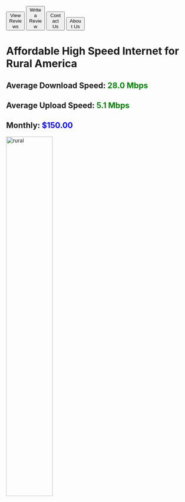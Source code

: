 <!--Ryan Raettig-->
<!DOCTYPE html>
<html lang="en-us">
<head>
<meta charset="UTF-8" name="viewport" content="width=device-width, initial-scale=1">
<style>
.topButton {
width: 10%;
margin:0 auto;
}
.sideButton {
width: 25%;
}

</style>
</head>
<body>
<div>
<button class="topButton" type="button" onclick="document.location = 'viewreviews.html'">View Reviews</button>
<button class="topButton" type="button" onclick="document.location = 'makereview.html'">Write a Review</button>
<button class="topButton" type="button" onclick="document.location = 'contactus.html'">Contact Us</button>
<button class="topButton" type="button" onclick="document.location = 'aboutus.html'">About Us</button>

</div>

<h1>Affordable High Speed Internet for Rural America</h1>
<h2>Average Download Speed: <font color="green">28.0 Mbps </font></h2>
<h2>Average Upload Speed: <font color="green">5.1 Mbps </font></h2>
<h2> Monthly: <font color="blue">$150.00</font></h2>
<img src="pics/ruralPic.jpg" alt="rural" width="50%">


</div>


</div>
</body>
</html>
